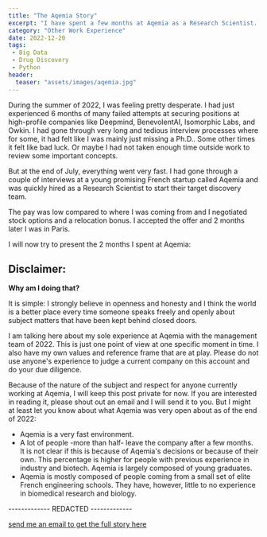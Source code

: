 ```yaml
---
title: "The Aqemia Story"
excerpt: "I have spent a few months at Aqemia as a Research Scientist. This is my story."
category: "Other Work Experience"
date: 2022-12-20
tags:
 - Big Data
 - Drug Discovery
 - Python
header:
  teaser: "assets/images/aqemia.jpg"
---
```


During the summer of 2022, I was feeling pretty desperate. I had just experienced 6 months of many failed attempts at securing positions at high-profile companies like Deepmind, BenevolentAI, Isomorphic Labs, and Owkin. I had gone through very long and tedious interview processes where for some, it had felt like I was mainly just missing a Ph.D.. Some other times it felt like bad luck. Or maybe I had not taken enough time outside work to review some important concepts.

But at the end of July, everything went very fast. I had gone through a couple of interviews at a young promising French startup called Aqemia and was quickly hired as a Research Scientist to start their target discovery team.

The pay was low compared to where I was coming from and I negotiated stock options and a relocation bonus. I accepted the offer and 2 months later I was in Paris.

I will now try to present the 2 months I spent at Aqemia:

## Disclaimer:

__Why am I doing that?__

It is simple: I strongly believe in openness and honesty and I think the world is a better place every time someone speaks freely and openly about subject matters that have been kept behind closed doors.

I am talking here about my sole experience at Aqemia with the management team of 2022. This is just one point of view at one specific moment in time. I also have my own values and reference frame that are at play. Please do not use anyone's experience to judge a current company on this account and do your due diligence.

Because of the nature of the subject and respect for anyone currently working at Aqemia, I will keep this post private for now. If you are interested in reading it, please shout out an email and I will send it to you.
But I might at least let you know about what Aqemia was very open about as of the end of 2022:

- Aqemia is a very fast environment.
- A lot of people -more than half- leave the company after a few months. It is not clear if this is because of Aqemia's decisions or because of their own.
This percentage is higher for people with previous experience in industry and biotech. Aqemia is largely composed of young graduates.
- Aqemia is mostly composed of people coming from a small set of elite French engineering schools. They have, however, little to no experience in biomedical research and biology.

------------- REDACTED -------------

<a href="mailto:jkobject@gmail.com" class="btn btn--primary btn--large">send me an email to get the full story here</a>

